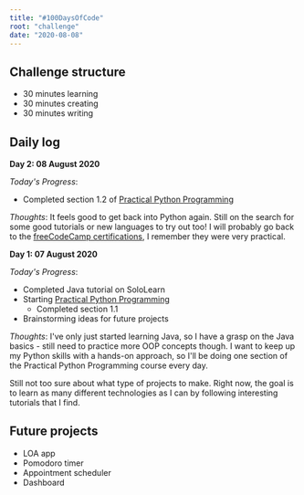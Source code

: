 ```yaml
---
title: "#100DaysOfCode"
root: "challenge"
date: "2020-08-08"
---
```


## Challenge structure

- 30 minutes learning
- 30 minutes creating
- 30 minutes writing

## Daily log

**Day 2: 08 August 2020**

_Today's Progress_:

- Completed section 1.2 of [Practical Python Programming](https://github.com/dabeaz-course/practical-python)

_Thoughts_: It feels good to get back into Python again. Still on the search for some good tutorials or new languages to try out too! I will probably go back to the [freeCodeCamp certifications](https://www.freecodecamp.org/learn), I remember they were very practical.

**Day 1: 07 August 2020**

_Today's Progress_:

- Completed Java tutorial on SoloLearn
- Starting [Practical Python Programming](https://github.com/dabeaz-course/practical-python)
  - Completed section 1.1
- Brainstorming ideas for future projects

_Thoughts_: I've only just started learning Java, so I have a grasp on the Java basics - still need to practice more OOP concepts though. I want to keep up my Python skills with a hands-on approach, so I'll be doing one section of the Practical Python Programming course every day.

Still not too sure about what type of projects to make. Right now, the goal is to learn as many different technologies as I can by following interesting tutorials that I find.

## Future projects

- LOA app
- Pomodoro timer
- Appointment scheduler
- Dashboard
